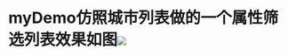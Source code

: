 # myDemo仿照城市列表做的一个属性筛选列表效果如图![](https://github.com/bitchtoy/CopyCityList/app/src/main/res/drawable/demo.png)

